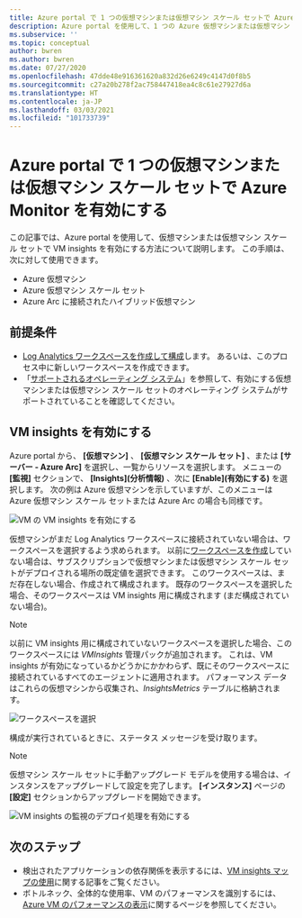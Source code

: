 ```yaml
---
title: Azure portal で 1 つの仮想マシンまたは仮想マシン スケール セットで Azure Monitor を有効にする
description: Azure portal を使用して、1 つの Azure 仮想マシンまたは仮想マシン スケール セットで VM insights を有効にする方法について説明します。
ms.subservice: ''
ms.topic: conceptual
author: bwren
ms.author: bwren
ms.date: 07/27/2020
ms.openlocfilehash: 47dde48e916361620a832d26e6249c4147d0f8b5
ms.sourcegitcommit: c27a20b278f2ac758447418ea4c8c61e27927d6a
ms.translationtype: HT
ms.contentlocale: ja-JP
ms.lasthandoff: 03/03/2021
ms.locfileid: "101733739"
---
```

# <a name="enable-azure-monitor-for-single-virtual-machine-or-virtual-machine-scale-set-in-the-azure-portal"></a>Azure portal で 1 つの仮想マシンまたは仮想マシン スケール セットで Azure Monitor を有効にする
この記事では、Azure portal を使用して、仮想マシンまたは仮想マシン スケール セットで VM insights を有効にする方法について説明します。 この手順は、次に対して使用できます。

- Azure 仮想マシン
- Azure 仮想マシン スケール セット
- Azure Arc に接続されたハイブリッド仮想マシン

## <a name="prerequisites"></a>前提条件

- [Log Analytics ワークスペースを作成して構成](./vminsights-configure-workspace.md)します。 あるいは、このプロセス中に新しいワークスペースを作成できます。
- 「[サポートされるオペレーティング システム](./vminsights-enable-overview.md#supported-operating-systems)」を参照して、有効にする仮想マシンまたは仮想マシン スケール セットのオペレーティング システムがサポートされていることを確認してください。 

## <a name="enable-vm-insights"></a>VM insights を有効にする

Azure portal から、 **[仮想マシン]** 、 **[仮想マシン スケール セット]** 、または **[サーバー - Azure Arc]** を選択し、一覧からリソースを選択します。 メニューの **[監視]** セクションで、 **[Insights]\(分析情報\)** 、次に **[Enable]\(有効にする\)** を選択します。 次の例は Azure 仮想マシンを示していますが、このメニューは Azure 仮想マシン スケール セットまたは Azure Arc の場合も同様です。

![VM の VM insights を有効にする](media/vminsights-enable-portal/enable-vminsights-vm-portal.png)

仮想マシンがまだ Log Analytics ワークスペースに接続されていない場合は、ワークスペースを選択するよう求められます。 以前に[ワークスペースを作成](../logs/quick-create-workspace.md)していない場合は、サブスクリプションで仮想マシンまたは仮想マシン スケール セットがデプロイされる場所の既定値を選択できます。 このワークスペースは、まだ存在しない場合、作成されて構成されます。 既存のワークスペースを選択した場合、そのワークスペースは VM insights 用に構成されます (まだ構成されていない場合)。

> [!NOTE]
> 以前に VM insights 用に構成されていないワークスペースを選択した場合、このワークスペースには *VMInsights* 管理パックが追加されます。 これは、VM insights が有効になっているかどうかにかかわらず、既にそのワークスペースに接続されているすべてのエージェントに適用されます。 パフォーマンス データはこれらの仮想マシンから収集され、*InsightsMetrics* テーブルに格納されます。

![ワークスペースを選択](media/vminsights-enable-portal/select-workspace.png)

構成が実行されているときに、ステータス メッセージを受け取ります。

>[!NOTE]
>仮想マシン スケール セットに手動アップグレード モデルを使用する場合は、インスタンスをアップグレードして設定を完了します。 **[インスタンス]** ページの **[設定]** セクションからアップグレードを開始できます。

![VM insights の監視のデプロイ処理を有効にする](media/vminsights-enable-portal/onboard-vminsights-vm-portal-status.png)



## <a name="next-steps"></a>次のステップ

* 検出されたアプリケーションの依存関係を表示するには、[VM insights マップの使用](vminsights-maps.md)に関する記事をご覧ください。 
* ボトルネック、全体的な使用率、VM のパフォーマンスを識別するには、[Azure VM のパフォーマンスの表示](vminsights-performance.md)に関するページを参照してください。

